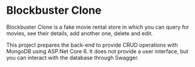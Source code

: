 # Blockbuster Clone

Blockbuster Clone is a fake movie rental store in which you can query for movies, see their details, add another one, delete and edit.

This project prepares the back-end to provide CRUD operations with MongoDB using ASP.Net Core 6. It does not provide a user interface, but you can interact with the database through Swagger.
